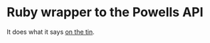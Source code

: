 # Ruby wrapper to the Powells API

It does what it says [on the tin][1].

[1]: http://api.powells.com/stable
